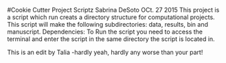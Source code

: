 #Cookie Cutter Project Scriptz
Sabrina DeSoto OCt. 27 2015 
This project is a script which run creats a directory structure for computational projects. 
This script will make the following subdirectories: data, results, bin and manuscript.
Dependencies:
To Run the script you need to access the terminal and enter the script in the same directory the script is located in.

This is an edit by Talia -hardly
yeah, hardly any worse than your part!
